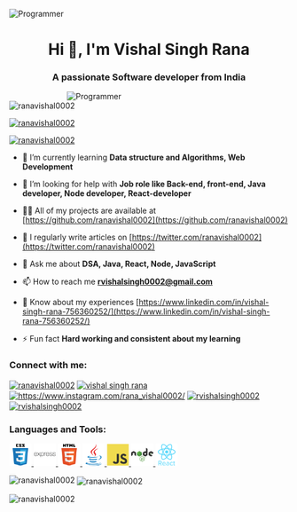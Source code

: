 
![Programmer]([https://example.com/your-image.jpg](https://www.google.com/imgres?q=animated%20coding%20images&imgurl=https%3A%2F%2Fimg.freepik.com%2Ffree-vector%2Fhacker-operating-laptop-cartoon-icon-illustration-technology-icon-concept-isolated-flat-cartoon-style_138676-2387.jpg%3Fsize%3D338%26ext%3Djpg%26ga%3DGA1.1.553209589.1715040000%26semt%3Dais&imgrefurl=https%3A%2F%2Fwww.freepik.com%2Ffree-photos-vectors%2Fcartoon-programmer&docid=fGhGejc-bkdiaM&tbnid=pQgguiGAFXywTM&vet=12ahUKEwiTn_aXr_2FAxWdz6ACHcD1C6QQM3oFCIQBEAA..i&w=338&h=338&hcb=2&ved=2ahUKEwiTn_aXr_2FAxWdz6ACHcD1C6QQM3oFCIQBEAA))


<h1 align="center">Hi 👋, I'm Vishal Singh Rana</h1>
<h3 align="center">A passionate Software developer from India</h3>
<img src="https://www.google.com/imgres?q=animated%20coding%20images&imgurl=https%3A%2F%2Fimg.freepik.com%2Ffree-vector%2Fhacker-operating-laptop-cartoon-icon-illustration-technology-icon-concept-isolated-flat-cartoon-style_138676-2387.jpg%3Fsize%3D338%26ext%3Djpg%26ga%3DGA1.1.553209589.1715040000%26semt%3Dais&imgrefurl=https%3A%2F%2Fwww.freepik.com%2Ffree-photos-vectors%2Fcartoon-programmer&docid=fGhGejc-bkdiaM&tbnid=pQgguiGAFXywTM&vet=12ahUKEwiTn_aXr_2FAxWdz6ACHcD1C6QQM3oFCIQBEAA..i&w=338&h=338&hcb=2&ved=2ahUKEwiTn_aXr_2FAxWdz6ACHcD1C6QQM3oFCIQBEAA" alt="Programmer" align="right" width="400">

<p align="left"> <img src="https://komarev.com/ghpvc/?username=ranavishal0002&label=Profile%20views&color=0e75b6&style=flat" alt="ranavishal0002" /> </p>

<p align="left"> <a href="https://github.com/ryo-ma/github-profile-trophy"><img src="https://github-profile-trophy.vercel.app/?username=ranavishal0002" alt="ranavishal0002" /></a> </p>

<p align="left"> <a href="https://twitter.com/ranavishal0002" target="blank"><img src="https://img.shields.io/twitter/follow/ranavishal0002?logo=twitter&style=for-the-badge" alt="ranavishal0002" /></a> </p>

- 🌱 I’m currently learning **Data structure and Algorithms, Web Development**

- 🤝 I’m looking for help with **Job role like Back-end, front-end, Java developer, Node developer, React-developer**

- 👨‍💻 All of my projects are available at [https://github.com/ranavishal0002](https://github.com/ranavishal0002)

- 📝 I regularly write articles on [https://twitter.com/ranavishal0002](https://twitter.com/ranavishal0002)

- 💬 Ask me about **DSA, Java, React, Node, JavaScript**

- 📫 How to reach me **rvishalsingh0002@gmail.com**

- 📄 Know about my experiences [https://www.linkedin.com/in/vishal-singh-rana-756360252/](https://www.linkedin.com/in/vishal-singh-rana-756360252/)

- ⚡ Fun fact **Hard working and consistent about my learning**

<h3 align="left">Connect with me:</h3>
<p align="left">
<a href="https://twitter.com/ranavishal0002" target="blank"><img align="center" src="https://raw.githubusercontent.com/rahuldkjain/github-profile-readme-generator/master/src/images/icons/Social/twitter.svg" alt="ranavishal0002" height="30" width="40" /></a>
<a href="https://linkedin.com/in/vishal singh rana" target="blank"><img align="center" src="https://raw.githubusercontent.com/rahuldkjain/github-profile-readme-generator/master/src/images/icons/Social/linked-in-alt.svg" alt="vishal singh rana" height="30" width="40" /></a>
<a href="https://instagram.com/https://www.instagram.com/rana_vishal0002/" target="blank"><img align="center" src="https://raw.githubusercontent.com/rahuldkjain/github-profile-readme-generator/master/src/images/icons/Social/instagram.svg" alt="https://www.instagram.com/rana_vishal0002/" height="30" width="40" /></a>
<a href="https://www.leetcode.com/rvishalsingh0002" target="blank"><img align="center" src="https://raw.githubusercontent.com/rahuldkjain/github-profile-readme-generator/master/src/images/icons/Social/leet-code.svg" alt="rvishalsingh0002" height="30" width="40" /></a>
<a href="https://auth.geeksforgeeks.org/user/rvishalsingh0002" target="blank"><img align="center" src="https://raw.githubusercontent.com/rahuldkjain/github-profile-readme-generator/master/src/images/icons/Social/geeks-for-geeks.svg" alt="rvishalsingh0002" height="30" width="40" /></a>
</p>

<h3 align="left">Languages and Tools:</h3>
<p align="left"> <a href="https://www.w3schools.com/css/" target="_blank" rel="noreferrer"> <img src="https://raw.githubusercontent.com/devicons/devicon/master/icons/css3/css3-original-wordmark.svg" alt="css3" width="40" height="40"/> </a> <a href="https://expressjs.com" target="_blank" rel="noreferrer"> <img src="https://raw.githubusercontent.com/devicons/devicon/master/icons/express/express-original-wordmark.svg" alt="express" width="40" height="40"/> </a> <a href="https://www.w3.org/html/" target="_blank" rel="noreferrer"> <img src="https://raw.githubusercontent.com/devicons/devicon/master/icons/html5/html5-original-wordmark.svg" alt="html5" width="40" height="40"/> </a> <a href="https://www.java.com" target="_blank" rel="noreferrer"> <img src="https://raw.githubusercontent.com/devicons/devicon/master/icons/java/java-original.svg" alt="java" width="40" height="40"/> </a> <a href="https://developer.mozilla.org/en-US/docs/Web/JavaScript" target="_blank" rel="noreferrer"> <img src="https://raw.githubusercontent.com/devicons/devicon/master/icons/javascript/javascript-original.svg" alt="javascript" width="40" height="40"/> </a> <a href="https://nodejs.org" target="_blank" rel="noreferrer"> <img src="https://raw.githubusercontent.com/devicons/devicon/master/icons/nodejs/nodejs-original-wordmark.svg" alt="nodejs" width="40" height="40"/> </a> <a href="https://reactjs.org/" target="_blank" rel="noreferrer"> <img src="https://raw.githubusercontent.com/devicons/devicon/master/icons/react/react-original-wordmark.svg" alt="react" width="40" height="40"/> </a> </p>

<p><img align="left" src="https://github-readme-stats.vercel.app/api/top-langs?username=ranavishal0002&show_icons=true&locale=en&layout=compact" alt="ranavishal0002" /></p>

<p>&nbsp;<img align="center" src="https://github-readme-stats.vercel.app/api?username=ranavishal0002&show_icons=true&locale=en" alt="ranavishal0002" /></p>

<p><img align="center" src="https://github-readme-streak-stats.herokuapp.com/?user=ranavishal0002&" alt="ranavishal0002" /></p>
